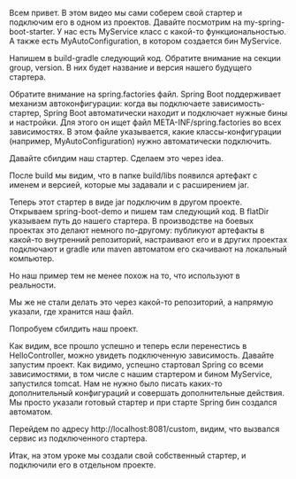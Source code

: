 Всем привет.
В этом видео мы сами соберем свой стартер и подключим его в одном из проектов.
Давайте посмотрим на my-spring-boot-starter.
У нас есть MyService класс с какой-то функциональностью.
А также есть MyAutoConfiguration, в котором создается бин MyService.

Напишем в build-gradle следующий код.
Обратите внимание на секции group, version.
В них будет название и версия нашего будущего стартера.

Обратите внимание на spring.factories файл.
Spring Boot поддерживает механизм автоконфигурации: когда вы подключаете зависимость-стартер, Spring Boot автоматически находит и подключает нужные бины и настройки.
Для этого он ищет файл META-INF/spring.factories во всех зависимостях.
В этом файле указывается, какие классы-конфигурации (например, MyAutoConfiguration) нужно автоматически подключить.

Давайте сбилдим наш стартер.
Сделаем это через idea.

После build мы видим, что в папке build/libs появился артефакт с именем и версией, которые мы задавали и с расширением jar.

Теперь этот стартер в виде jar подключим в другом проекте.
Открываем spring-boot-demo и пишем там следующий код.
В flatDir указываем путь до нашего стартера.
В производстве на боевых проектах это делают немного по-другому: публикуют артефакты в какой-то внутренний репозиторий, настраивают его и в других
проектах подключают и gradle или maven автоматом его скачивают на локальный компьютер.

Но наш пример тем не менее похож на то, что используют в реальности.

Мы же не стали делать это через какой-то репозиторий, а напрямую указали, где хранится наш файл.

Попробуем сбилдить наш проект.

Как видим, все прошло успешно и теперь если перенестись в HelloController, можно увидеть подключенную зависимость.
Давайте запустим проект.
Как видимо, успешно стартовал Spring со всеми зависимостями, в том числе с нашим стартером и бином MyService, запустился tomcat.
Нам не нужно было писать каких-то дополнительный конфигураций и совершать дополнительные действия.
Мы просто указали готовый стартер и при старте Spring бин создался автоматом.

Перейдем по адресу http://localhost:8081/custom, видим, что вызвался сервис из подключенного стартера.

Итак, на этом уроке мы создали свой собственный стартер, и подключили его в отдельном проекте.